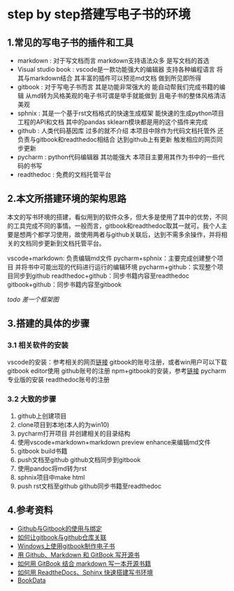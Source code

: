 # step by step搭建写电子书的环境

## 1.常见的写电子书的插件和工具

* markdown
  : 对于写文档而言 markdown支持语法众多 是写文档的首选
* Visual studio book
  : vscode是一款功能强大的编辑器 支持各种编程语言 将其与markdown结合 其丰富的插件可以预览md文档 做到所见即所得
* gitbook
  : 对于写电子书而言 其是功能非常强大的 能自动帮我们完成书籍的编辑 从md转为风格美观的电子书可谓是举手就能做到 且电子书的整体风格清洁美观
* sphnix
  : 其是一个基于rst文档格式的快速生成框架 能快速的生成python项目工程的API和文档 其中的pandas sklearn模块都是用的这个插件来完成
* github
  : 人类代码基因库 过多的就不介绍 本项目中除作为代码文档托管外 还负责与gitbook和readthedoc相结合 达到github上有更新 触发相应的网页同步更新
* pycharm
  : python代码编辑器 其功能强大 本项目主要用其作为书中的一些代码的书写
* readthedoc
  :  免费的文档托管平台

## 2.本文所搭建环境的架构思路

本文的写书环境的搭建，看似用到的软件众多，但大多是使用了其中的优势，不同的工具完成不同的事情。一般而言，gitbook和readthedoc取其一就可。我个人主要是想两个都学习使用，故使用两者与github关联后，达到不需多余操作，并将相关的文档同步更新到文档托管平台。

vscode+markdown: 负责编辑md文件
pycharm+sphnix：主要完成创建整个项目 并将书中可能出现的代码进行运行的编辑环境
pycharm+github：实现整个项目同步到github
readthedoc+github：同步书籍内容至readthedoc
gitbook+github：同步书籍内容至gitbook

*todo 差一个框架图*

## 3.搭建的具体的步骤

### 3.1 相关软件的安装

vscode的安装：参考相关的网页[链接]()
gitbook的账号注册，或者win用户可以下载gitbook editor使用
github账号的注册
npm+gitbook的安装，参考[链接](https://blog.csdn.net/zl1zl2zl3/article/details/71123902)
pycharm专业版的安装
readthedoc账号的注册

### 3.2 大致的步骤

1. github上创建项目
2. clone项目到本地(本人的为win10)
3. pycharm打开项目 并创建相关的目录结构
4. 使用vscode+markdown+markdown preview enhance来编辑md文件
5. gitbook build书籍
6. push文档至github github文档同步到gitbook
7. 使用pandoc将md转为rst
8. sphnix项目中make html
9. push rst文档至github github同步书籍至readthedoc

## 4.参考资料

* [Github与Gitbook的使用与绑定](https://www.jianshu.com/p/5d0b25cd9495)
* [如何让gitbook与github仓库关联](http://www.cnblogs.com/-walker/p/8618129.html)
* [Windows上使用gitbook制作电子书](https://blog.csdn.net/zl1zl2zl3/article/details/71123902)
* [用 Github、Markdown 和 GitBook 写开源书](https://yq.aliyun.com/articles/47138)
* [如何用 GitBook 结合 markdown 写一本开源书籍](https://ruby-china.org/topics/34627)
* [如何用 ReadtheDocs、Sphinx 快速搭建写书环境](https://www.jianshu.com/p/78e9e1b8553a)
* [BookData](http://bookdata.readthedocs.io/en/latest/beginning/index.html)
